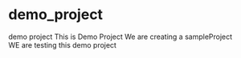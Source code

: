 # demo_project
demo project
This is Demo Project
We are creating a sampleProject
<br>
WE are testing this demo project 
